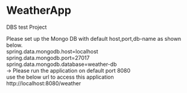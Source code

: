 # WeatherApp
DBS test Project

Please set up the Mongo DB with default host,port,db-name as shown below. <br>
spring.data.mongodb.host=localhost  <br>
spring.data.mongodb.port=27017  <br>
spring.data.mongodb.database=weather-db  <br>
-> Please run the application on default port 8080  <br>
use the below url to access this application <br>
http://localhost:8080/weather <br>
